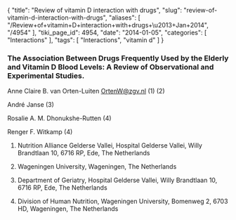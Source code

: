 {
    "title": "Review of vitamin D interaction with drugs",
    "slug": "review-of-vitamin-d-interaction-with-drugs",
    "aliases": [
        "/Review+of+vitamin+D+interaction+with+drugs+\u2013+Jan+2014",
        "/4954"
    ],
    "tiki_page_id": 4954,
    "date": "2014-01-05",
    "categories": [
        "Interactions"
    ],
    "tags": [
        "Interactions",
        "vitamin d"
    ]
}


### The Association Between Drugs Frequently Used by the Elderly and Vitamin D Blood Levels: A Review of Observational and Experimental Studies.

Anne Claire B. van Orten-Luiten OrtenW@zgv.nl (1) (2)

André Janse (3)

Rosalie A. M. Dhonukshe-Rutten (4)

Renger F. Witkamp (4)

1. Nutrition Alliance Gelderse Vallei, Hospital Gelderse Vallei, Willy Brandtlaan 10, 6716 RP, Ede, The Netherlands

2. Wageningen University, Wageningen, The Netherlands

3. Department of Geriatry, Hospital Gelderse Vallei, Willy Brandtlaan 10, 6716 RP, Ede, The Netherlands

4. Division of Human Nutrition, Wageningen University, Bomenweg 2, 6703 HD, Wageningen, The Netherlands